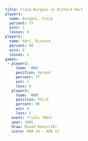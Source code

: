 ```yaml
---
title: Craig Burgess vs Richard Hart
player1:              
  name: Burgess, Craig
  percent: 77         
  wins: 1             
  losses: 0           
player2:              
  name: Hart, Richard 
  percent: 90         
  wins: 0             
  losses: 1           
games:
 - player1:          
     team: 'ADA'     
     position: Second
     percent: 77     
     win: 1          
     loss: 0         
   player2:         
     team: 'HOW'    
     position: Third
     percent: 90    
     win: 0         
     loss: 1        
   event: Trials (Men)   
   year: 2005            
   draw: Round Robin(10) 
   score: HOW 10 - ADA 11
---
```

